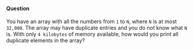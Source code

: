 #### Question

You have an array with all the numbers from `1` to `N`, where `N` is at most `32,000`. The array may have duplicate entries and you do not know what `N` is. With only `4 kilobytes` of memory available, how would you print all duplicate elements in the array?
